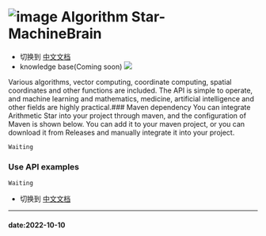 # ![image](https://user-images.githubusercontent.com/113756063/194830221-abe24fcc-484b-4769-b3b7-ec6d8138f436.png) Algorithm Star-MachineBrain
- 切换到 [中文文档](https://github.com/BeardedManZhao/algorithmStar/blob/main/README-Chinese.md)
- knowledge base(Coming soon)
  <a href="">
  <img src = "https://user-images.githubusercontent.com/113756063/194832492-f8c184c1-55e8-4f16-943a-34b99ac751d4.png"/>
  </a>

Various algorithms, vector computing, coordinate computing, spatial coordinates and other functions are included. The API is simple to operate, and machine learning and mathematics, medicine, artificial intelligence and other fields are highly practical.### Maven dependency
You can integrate Arithmetic Star into your project through maven, and the configuration of Maven is shown below. You can add it to your maven project, or you can download it from Releases and manually integrate it into your project.
```
Waiting
```
### Use API examples

```
Waiting
```
- 切换到 [中文文档](https://github.com/BeardedManZhao/algorithmStar/blob/main/README-Chinese.md)
<hr>

#### date:2022-10-10

